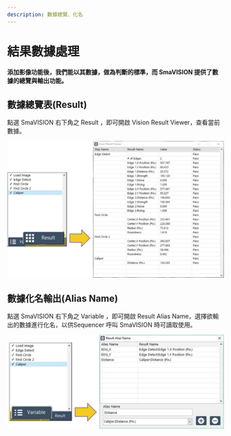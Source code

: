 ```yaml
---
description: 數據總覽、化名
---
```


# 結果數據處理

#### 添加影像功能後，我們能以其數據，做為判斷的標準，而 SmaVISION 提供了數據的總覽與輸出功能。

## 數據總覽表\(Result\)

點選 SmaVISION 右下角之 Result ，即可開啟 Vision Result Viewer，查看當前數據。

![](../.gitbook/assets/tu-pian-46.png)

## 數據化名輸出\(Alias Name\)

點選 SmaVISION 右下角之 Variable ，即可開啟 Result Alias Name，選擇欲輸出的數據進行化名，以供Sequencer 呼叫 SmaVISION 時可讀取使用。

![](../.gitbook/assets/tu-pian-47.png)

